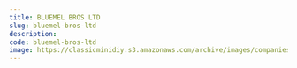 ```yaml
---
title: BLUEMEL BROS LTD
slug: bluemel-bros-ltd
description:
code: bluemel-bros-ltd
image: https://classicminidiy.s3.amazonaws.com/archive/images/companies/wpde99304e_06.png
---
```


<!-- Content of the page -->

##

    